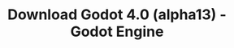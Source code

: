 ---
# Generated by /scripts/js/download_archive_generator !!! do not edit by hand !!!
title: 'Download Godot 4.0 (alpha13) - Godot Engine'
type: 'download/archive'
name: '4.0'
flavor: 'alpha13'
release_date: '2022-07-28T03:00:00-00:00'
release_notes: '/article/dev-snapshot-godot-4-0-alpha-13/'
links:
  android.apk:
    name: 'android.apk'
    title: 'Android'
    caption: 'Universal APK (ARM64 + ARMv7 + x86_64 + x86)'
    tags:
      - 'APK download'
      - 'ARM64/v7'
      - 'x86 (64 & 32 bit)'
    hosts:
      github_builds:
        regular: 'https://github.com/godotengine/godot-builds/releases/download/4.0-alpha13/Godot_v4.0-alpha13_android_editor.apk'
        mono: '#'
      github:
        regular: 'https://github.com/godotengine/godot/releases/download/4.0-alpha13/Godot_v4.0-alpha13_android_editor.apk'
        mono: '#'
  linux.64:
    name: 'linux.64'
    title: 'Linux'
    caption: 'Standard (x86_64)'
    tags:
      - '64 bit'
    hosts:
      github_builds:
        regular: 'https://github.com/godotengine/godot-builds/releases/download/4.0-alpha13/Godot_v4.0-alpha13_linux.x86_64.zip'
        mono: 'https://github.com/godotengine/godot-builds/releases/download/4.0-alpha13/Godot_v4.0-alpha13_mono_linux_x86_64.zip'
      github:
        regular: 'https://github.com/godotengine/godot/releases/download/4.0-alpha13/Godot_v4.0-alpha13_linux.x86_64.zip'
        mono: 'https://github.com/godotengine/godot/releases/download/4.0-alpha13/Godot_v4.0-alpha13_mono_linux_x86_64.zip'
  macos.universal:
    name: 'macos.universal'
    title: 'macOS'
    caption: 'Universal (x86_64 + Apple Silicon)'
    tags:
      - 'Intel/Apple Silicon'
      - '64 bit'
    hosts:
      github_builds:
        regular: 'https://github.com/godotengine/godot-builds/releases/download/4.0-alpha13/Godot_v4.0-alpha13_macos.universal.zip'
        mono: 'https://github.com/godotengine/godot-builds/releases/download/4.0-alpha13/Godot_v4.0-alpha13_mono_macos.universal.zip'
      github:
        regular: 'https://github.com/godotengine/godot/releases/download/4.0-alpha13/Godot_v4.0-alpha13_macos.universal.zip'
        mono: 'https://github.com/godotengine/godot/releases/download/4.0-alpha13/Godot_v4.0-alpha13_mono_macos.universal.zip'
  windows.64:
    name: 'windows.64'
    title: 'Windows'
    caption: 'Standard (x86_64)'
    tags:
      - '64 bit'
    hosts:
      github_builds:
        regular: 'https://github.com/godotengine/godot-builds/releases/download/4.0-alpha13/Godot_v4.0-alpha13_win64.exe.zip'
        mono: 'https://github.com/godotengine/godot-builds/releases/download/4.0-alpha13/Godot_v4.0-alpha13_mono_win64.zip'
      github:
        regular: 'https://github.com/godotengine/godot/releases/download/4.0-alpha13/Godot_v4.0-alpha13_win64.exe.zip'
        mono: 'https://github.com/godotengine/godot/releases/download/4.0-alpha13/Godot_v4.0-alpha13_mono_win64.zip'
  web:
    name: 'web'
    title: 'Web editor'
    caption: ''
    tags:
      - 'Self-hosted'
      - 'Cross-platform'
    hosts:
      github_builds:
        regular: 'https://github.com/godotengine/godot-builds/releases/download/4.0-alpha13/Godot_v4.0-alpha13_web_editor.zip'
        mono: '#'
      github:
        regular: 'https://github.com/godotengine/godot/releases/download/4.0-alpha13/Godot_v4.0-alpha13_web_editor.zip'
        mono: '#'
  linux.arm64:
    name: 'linux.arm64'
    title: 'Linux'
    caption: 'Standard (ARM64)'
    tags:
      - 'ARM64'
      - '64 bit'
    hosts:
      github_builds:
        regular: 'https://github.com/godotengine/godot-builds/releases/download/4.0-alpha13/Godot_v4.0-alpha13_linux.arm64.zip'
        mono: 'https://github.com/godotengine/godot-builds/releases/download/4.0-alpha13/Godot_v4.0-alpha13_mono_linux_arm64.zip'
      github:
        regular: 'https://github.com/godotengine/godot/releases/download/4.0-alpha13/Godot_v4.0-alpha13_linux.arm64.zip'
        mono: 'https://github.com/godotengine/godot/releases/download/4.0-alpha13/Godot_v4.0-alpha13_mono_linux_arm64.zip'
  linux.32:
    name: 'linux.32'
    title: 'Linux'
    caption: 'Standard (x86)'
    tags:
      - '32 bit'
    hosts:
      github_builds:
        regular: 'https://github.com/godotengine/godot-builds/releases/download/4.0-alpha13/Godot_v4.0-alpha13_linux.x86_32.zip'
        mono: 'https://github.com/godotengine/godot-builds/releases/download/4.0-alpha13/Godot_v4.0-alpha13_mono_linux_x86_32.zip'
      github:
        regular: 'https://github.com/godotengine/godot/releases/download/4.0-alpha13/Godot_v4.0-alpha13_linux.x86_32.zip'
        mono: 'https://github.com/godotengine/godot/releases/download/4.0-alpha13/Godot_v4.0-alpha13_mono_linux_x86_32.zip'
  linux.arm32:
    name: 'linux.arm32'
    title: 'Linux'
    caption: 'Standard (ARM32)'
    tags:
      - 'ARM32'
      - '32 bit'
    hosts:
      github_builds:
        regular: 'https://github.com/godotengine/godot-builds/releases/download/4.0-alpha13/Godot_v4.0-alpha13_linux.arm32.zip'
        mono: 'https://github.com/godotengine/godot-builds/releases/download/4.0-alpha13/Godot_v4.0-alpha13_mono_linux_arm32.zip'
      github:
        regular: 'https://github.com/godotengine/godot/releases/download/4.0-alpha13/Godot_v4.0-alpha13_linux.arm32.zip'
        mono: 'https://github.com/godotengine/godot/releases/download/4.0-alpha13/Godot_v4.0-alpha13_mono_linux_arm32.zip'
  windows.32:
    name: 'windows.32'
    title: 'Windows'
    caption: 'Standard (x86)'
    tags:
      - '32 bit'
    hosts:
      github_builds:
        regular: 'https://github.com/godotengine/godot-builds/releases/download/4.0-alpha13/Godot_v4.0-alpha13_win32.exe.zip'
        mono: 'https://github.com/godotengine/godot-builds/releases/download/4.0-alpha13/Godot_v4.0-alpha13_mono_win32.zip'
      github:
        regular: 'https://github.com/godotengine/godot/releases/download/4.0-alpha13/Godot_v4.0-alpha13_win32.exe.zip'
        mono: 'https://github.com/godotengine/godot/releases/download/4.0-alpha13/Godot_v4.0-alpha13_mono_win32.zip'
  aar_library:
    name: 'aar_library'
    title: 'AAR library'
    caption: ''
    tags:
      - 'Android plugins'
      - 'Java'
      - 'Kotlin'
    hosts:
      github_builds:
        regular: 'https://github.com/godotengine/godot-builds/releases/download/4.0-alpha13/godot-lib.4.0.alpha13.template_release.aar'
        mono: '#'
      github:
        regular: 'https://github.com/godotengine/godot/releases/download/4.0-alpha13/godot-lib.4.0.alpha13.template_release.aar'
        mono: '#'
  templates:
    name: 'templates'
    title: 'Export templates'
    caption: ''
    tags:
      - 'Used to export your games to all supported platforms'
    hosts:
      github_builds:
        regular: 'https://github.com/godotengine/godot-builds/releases/download/4.0-alpha13/Godot_v4.0-alpha13_export_templates.tpz'
        mono: 'https://github.com/godotengine/godot-builds/releases/download/4.0-alpha13/Godot_v4.0-alpha13_mono_export_templates.tpz'
      github:
        regular: 'https://github.com/godotengine/godot/releases/download/4.0-alpha13/Godot_v4.0-alpha13_export_templates.tpz'
        mono: 'https://github.com/godotengine/godot/releases/download/4.0-alpha13/Godot_v4.0-alpha13_mono_export_templates.tpz'
primaryPlatforms:
  - 'android.apk'
  - 'linux.64'
  - 'macos.universal'
  - 'windows.64'
  - 'web'
  - 'templates'
---
